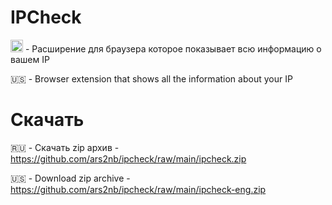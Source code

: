 # IPCheck
<img src="https://images.emojiterra.com/google/noto-emoji/unicode-15/color/512px/1f1f7-1f1fa.png" alt="Girl in a jacket" width="20px"> - Расширение для браузера которое показывает всю информацию о вашем IP

🇺🇸 - Browser extension that shows all the information about your IP

# Скачать

🇷🇺 - Скачать zip архив - https://github.com/ars2nb/ipcheck/raw/main/ipcheck.zip

🇺🇸 - Download zip archive - https://github.com/ars2nb/ipcheck/raw/main/ipcheck-eng.zip
